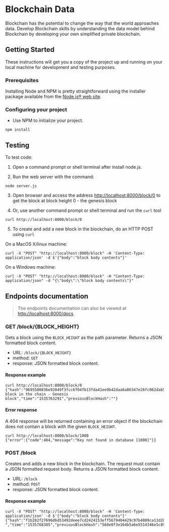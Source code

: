 # Blockchain Data

Blockchain has the potential to change the way that the world approaches data. Develop Blockchain skills by understanding the data model behind Blockchain by developing your own simplified private blockchain.

## Getting Started

These instructions will get you a copy of the project up and running on your local machine for development and testing purposes.

### Prerequisites

Installing Node and NPM is pretty straightforward using the installer package available from the [Node.js® web site](https://nodejs.org/en/).

### Configuring your project

- Use NPM to initialize your project.
```
npm install
```

## Testing

To test code:

1) Open a command prompt or shell terminal after install node.js.

2) Run the web server with the command:
```
node server.js
```
3) Open browser and access the address [http://localhost:8000/block/0](http://localhost:8000/block/0) to get
the block at block height 0 - the genesis block

4) Or, use another command prompt or shell terminal and run the `curl` tool
```
curl http://localhost:8000/block/0
```
5) To create and add a new block in the blockchain, do an HTTP POST using `curl`

On a MacOS X/linux machine:
```
curl -X "POST" "http://localhost:8000/block" -H 'Content-Type: application/json' -d $'{"body":"block body contents"}'
```

On a Windows machine:
```
curl -X "POST" "http://localhost:8000/block" -H "Content-Type: application/json" -d "{\"body\":\"block body contents\"}"
```

## Endpoints documentation

> The endpoints documentation can also be viewed at [http://localhost:8000/docs](http://localhost:8000/docs).


### GET /block/{BLOCK_HEIGHT}

Gets a block using the `BLOCK_HEIGHT` as the path parameter. Returns a JSON formatted block content.

* URL: `/block/{BLOCK_HEIGHT}`
* method: `GET`
* response: JSON formatted block content.

#### Response example

```
curl http://localhost:8000/block/0
{"hash":"9695500836e92049f3fcc6f04fb13fda41ee9b42daa6a86347e26fc062dab51a","height":0,"body":"First block in the chain - Genesis block","time":"1535763291","previousBlockHash":""}

```
#### Error response
A 404 response will be returned containing an error object if the blockchain does not contain a block with the given `BLOCK_HEIGHT`.

```
curl http://localhost:8000/block/1000
{"error":{"code":404,"message":"Key not found in database [1000]"}}
```

### POST /block

Creates and adds a new block in the blockchain. The request must contain a JSON formatted request body. Returns
a JSON formatted block content.

* URL: `/block`
* method: `POST`
* response: JSON formatted block content.

#### Response example

```
curl -X "POST" "http://localhost:8000/block" -H 'Content-Type: application/json' -d $'{"body":"block body contents"}'
{"hash":"f1b282f27696d6d53492deee7cd2424153eff5679404429c97b4089ca11d2886","height":5,"body":" ","time":"1535768385","previousBlockHash":"568e0f3e164b5a6e5514346e5c898f293af453355ed8b8a2578ea1be7c984d4b"}
```